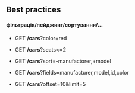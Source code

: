 ## Best practices

#### фільтрація/пейджинг/сортування/...
	
- GET **/cars**?color=red

- GET **/cars**?seats<=2

- GET **/cars**?sort=-manufactorer,+model

- GET **/cars**?fields=manufacturer,model,id,color

- GET **/cars**?offset=10&limit=5